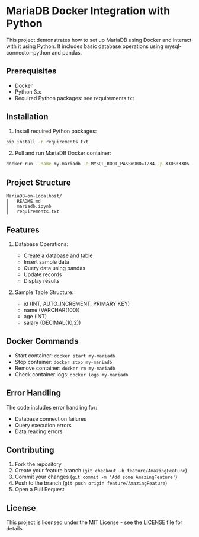 # MariaDB Docker Integration with Python

This project demonstrates how to set up MariaDB using Docker and interact with it using Python. It includes basic database operations using mysql-connector-python and pandas.

## Prerequisites

- Docker
- Python 3.x
- Required Python packages: see requirements.txt


## Installation

1. Install required Python packages:
```bash
pip install -r requirements.txt
```

2. Pull and run MariaDB Docker container:
```bash
docker run --name my-mariadb -e MYSQL_ROOT_PASSWORD=1234 -p 3306:3306 -d mariadb:10.5
```

## Project Structure

```
MariaDB-on-Localhost/
│   README.md
│   mariadb.ipynb
│   requirements.txt
```


## Features

1. Database Operations:
   - Create a database and table
   - Insert sample data
   - Query data using pandas
   - Update records
   - Display results

2. Sample Table Structure:
   - id (INT, AUTO_INCREMENT, PRIMARY KEY)
   - name (VARCHAR(100))
   - age (INT)
   - salary (DECIMAL(10,2))

## Docker Commands

- Start container: `docker start my-mariadb`
- Stop container: `docker stop my-mariadb`
- Remove container: `docker rm my-mariadb`
- Check container logs: `docker logs my-mariadb`

## Error Handling

The code includes error handling for:
- Database connection failures
- Query execution errors
- Data reading errors

## Contributing

1. Fork the repository
2. Create your feature branch (`git checkout -b feature/AmazingFeature`)
3. Commit your changes (`git commit -m 'Add some AmazingFeature'`)
4. Push to the branch (`git push origin feature/AmazingFeature`)
5. Open a Pull Request

## License

This project is licensed under the MIT License - see the [LICENSE](LICENSE) file for details.
